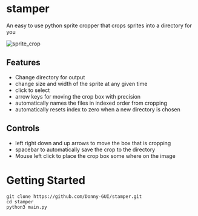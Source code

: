 # stamper

An easy to use python sprite cropper that crops sprites into a directory for you

![sprite_crop](https://github.com/Donny-GUI/stamper/assets/108424001/f29202b2-0489-4217-8fd8-8a9a7b09b506)

## Features
- Change directory for output
- change size and width of the sprite at any given time
- click to select
- arrow keys for moving the crop box with precision
- automatically names the files in indexed order from cropping
- automatically resets index to zero when a new directory is chosen

## Controls
- left right down and up arrows to move the box that is cropping
- spacebar to automatically save the crop to the directory
- Mouse left click to place the crop box some where on the image

# Getting Started

```Shell
git clone https://github.com/Donny-GUI/stamper.git
cd stamper
python3 main.py

```
